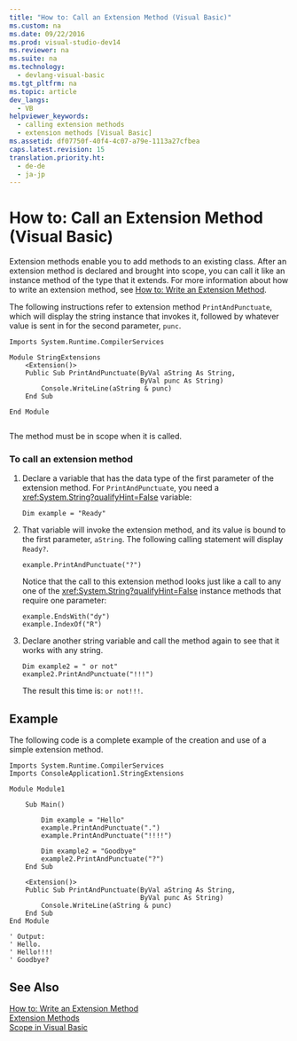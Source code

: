 ```yaml
---
title: "How to: Call an Extension Method (Visual Basic)"
ms.custom: na
ms.date: 09/22/2016
ms.prod: visual-studio-dev14
ms.reviewer: na
ms.suite: na
ms.technology: 
  - devlang-visual-basic
ms.tgt_pltfrm: na
ms.topic: article
dev_langs: 
  - VB
helpviewer_keywords: 
  - calling extension methods
  - extension methods [Visual Basic]
ms.assetid: df07750f-40f4-4c07-a79e-1113a27cfbea
caps.latest.revision: 15
translation.priority.ht: 
  - de-de
  - ja-jp
---
```

# How to: Call an Extension Method (Visual Basic)
Extension methods enable you to add methods to an existing class. After an extension method is declared and brought into scope, you can call it like an instance method of the type that it extends. For more information about how to write an extension method, see [How to: Write an Extension Method](../vs140/how-to--write-an-extension-method--visual-basic-.md).  
  
 The following instructions refer to extension method `PrintAndPunctuate`, which will display the string instance that invokes it, followed by whatever value is sent in for the second parameter, `punc`.  
  
```vb#  
Imports System.Runtime.CompilerServices  
  
Module StringExtensions  
    <Extension()>   
    Public Sub PrintAndPunctuate(ByVal aString As String,   
                                 ByVal punc As String)  
        Console.WriteLine(aString & punc)  
    End Sub  
  
End Module  
  
```  
  
 The method must be in scope when it is called.  
  
### To call an extension method  
  
1.  Declare a variable that has the data type of the first parameter of the extension method. For `PrintAndPunctuate`, you need a <xref:System.String?qualifyHint=False> variable:  
  
    ```  
    Dim example = "Ready"  
    ```  
  
2.  That variable will invoke the extension method, and its value is bound to the first parameter, `aString`. The following calling statement will display `Ready?`.  
  
    ```  
    example.PrintAndPunctuate("?")  
    ```  
  
     Notice that the call to this extension method looks just like a call to any one of the <xref:System.String?qualifyHint=False> instance methods that require one parameter:  
  
    ```  
    example.EndsWith("dy")  
    example.IndexOf("R")  
    ```  
  
3.  Declare another string variable and call the method again to see that it works with any string.  
  
    ```  
    Dim example2 = " or not"  
    example2.PrintAndPunctuate("!!!")  
    ```  
  
     The result this time is: `or not!!!`.  
  
## Example  
 The following code is a complete example of the creation and use of a simple extension method.  
  
```vb#  
Imports System.Runtime.CompilerServices  
Imports ConsoleApplication1.StringExtensions  
  
Module Module1  
  
    Sub Main()  
  
        Dim example = "Hello"  
        example.PrintAndPunctuate(".")  
        example.PrintAndPunctuate("!!!!")  
  
        Dim example2 = "Goodbye"  
        example2.PrintAndPunctuate("?")  
    End Sub  
  
    <Extension()>   
    Public Sub PrintAndPunctuate(ByVal aString As String,   
                                 ByVal punc As String)  
        Console.WriteLine(aString & punc)  
    End Sub  
End Module  
  
' Output:  
' Hello.  
' Hello!!!!  
' Goodbye?  
```  
  
## See Also  
 [How to: Write an Extension Method](../vs140/how-to--write-an-extension-method--visual-basic-.md)   
 [Extension Methods](../vs140/extension-methods--visual-basic-.md)   
 [Scope in Visual Basic](../vs140/scope-in-visual-basic.md)